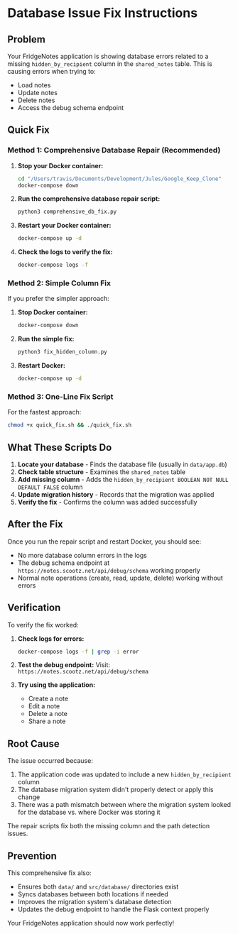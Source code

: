 # Database Issue Fix Instructions

## Problem
Your FridgeNotes application is showing database errors related to a missing `hidden_by_recipient` column in the `shared_notes` table. This is causing errors when trying to:
- Load notes
- Update notes  
- Delete notes
- Access the debug schema endpoint

## Quick Fix

### Method 1: Comprehensive Database Repair (Recommended)

1. **Stop your Docker container:**
   ```bash
   cd "/Users/travis/Documents/Development/Jules/Google_Keep_Clone"
   docker-compose down
   ```

2. **Run the comprehensive database repair script:**
   ```bash
   python3 comprehensive_db_fix.py
   ```

3. **Restart your Docker container:**
   ```bash
   docker-compose up -d
   ```

4. **Check the logs to verify the fix:**
   ```bash
   docker-compose logs -f
   ```

### Method 2: Simple Column Fix

If you prefer the simpler approach:

1. **Stop Docker container:**
   ```bash
   docker-compose down
   ```

2. **Run the simple fix:**
   ```bash
   python3 fix_hidden_column.py
   ```

3. **Restart Docker:**
   ```bash
   docker-compose up -d
   ```

### Method 3: One-Line Fix Script

For the fastest approach:

```bash
chmod +x quick_fix.sh && ./quick_fix.sh
```

## What These Scripts Do

1. **Locate your database** - Finds the database file (usually in `data/app.db`)
2. **Check table structure** - Examines the `shared_notes` table
3. **Add missing column** - Adds the `hidden_by_recipient BOOLEAN NOT NULL DEFAULT FALSE` column
4. **Update migration history** - Records that the migration was applied
5. **Verify the fix** - Confirms the column was added successfully

## After the Fix

Once you run the repair script and restart Docker, you should see:
- No more database column errors in the logs
- The debug schema endpoint at `https://notes.scootz.net/api/debug/schema` working properly
- Normal note operations (create, read, update, delete) working without errors

## Verification

To verify the fix worked:

1. **Check logs for errors:**
   ```bash
   docker-compose logs -f | grep -i error
   ```

2. **Test the debug endpoint:**
   Visit: `https://notes.scootz.net/api/debug/schema`

3. **Try using the application:**
   - Create a note
   - Edit a note
   - Delete a note
   - Share a note

## Root Cause

The issue occurred because:
1. The application code was updated to include a new `hidden_by_recipient` column
2. The database migration system didn't properly detect or apply this change
3. There was a path mismatch between where the migration system looked for the database vs. where Docker was storing it

The repair scripts fix both the missing column and the path detection issues.

## Prevention

This comprehensive fix also:
- Ensures both `data/` and `src/database/` directories exist
- Syncs databases between both locations if needed
- Improves the migration system's database detection
- Updates the debug endpoint to handle the Flask context properly

Your FridgeNotes application should now work perfectly!
